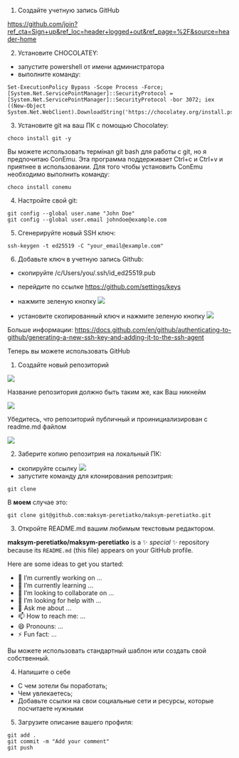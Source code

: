 
1. Создайте учетную запись GitHub

https://github.com/join?ref_cta=Sign+up&ref_loc=header+logged+out&ref_page=%2F&source=header-home

2. Установите CHOCOLATEY:
- запустите powershell от имени администратора
- выполните команду:
```
Set-ExecutionPolicy Bypass -Scope Process -Force; [System.Net.ServicePointManager]::SecurityProtocol = [System.Net.ServicePointManager]::SecurityProtocol -bor 3072; iex ((New-Object System.Net.WebClient).DownloadString('https://chocolatey.org/install.ps1'))
```


3. Установите git на ваш ПК с помощью  Chocolatey:
```
choco install git -y
```
Вы можете использовать термінал git bash для работы с git, но я предпочитаю ConEmu. Эта программа поддерживает Ctrl+c и Ctrl+v и приятнее в использовании. Для того чтобы установить ConEmu необходимо выполнить команду:
```
choco install conemu
```

4. Настройте свой git:
```
git config --global user.name "John Doe"
git config --global user.email johndoe@example.com
```

5. Сгенерируйте новый SSH ключ:
```
ssh-keygen -t ed25519 -C "your_email@example.com"
```

6. Добавьте ключ в учетную запись Github:
- скопируйте /c/Users/you/.ssh/id_ed25519.pub 
- перейдите по ссылке https://github.com/settings/keys
- нажмите зеленую кнопку
![](https://github.com/maksym-peretiatko/labs-itm/blob/labs-en/lab1/Screenshot_2.png)

- установите скопированный ключ и нажмите зеленую кнопку
![](https://github.com/maksym-peretiatko/labs-itm/blob/labs-en/lab1/Screenshot_3.png)

Больше информации: https://docs.github.com/en/github/authenticating-to-github/generating-a-new-ssh-key-and-adding-it-to-the-ssh-agent

Теперь вы можете использовать GitHub

1. Создайте новый репозиторий

![](https://github.com/maksym-peretiatko/labs-itm/blob/labs-en/lab1/Screenshot_4.png)

Название репозитория должно быть таким же, как Ваш никнейм

![](https://github.com/maksym-peretiatko/labs-itm/blob/labs-en/lab1/Screenshot_5.png)

Убедитесь, что репозиторий публичный и проинициализирован с readme.md файлом

![](https://github.com/maksym-peretiatko/labs-itm/blob/labs-en/lab1/Screenshot_6.png)

2. Заберите копию репозитрия на локальный ПК:
- скопируйте ссылку
![](https://github.com/maksym-peretiatko/labs-itm/blob/labs-en/lab1/Screenshot_1.png)
- запустите команду для клонирования репозитрия:
```
git clone
```
В **моем** случае это:
```
git clone git@github.com:maksym-peretiatko/maksym-peretiatko.git
```

3. Откройте README.md вашим любимым текстовым редактором.

**maksym-peretiatko/maksym-peretiatko** is a ✨ _special_ ✨ repository because its `README.md` (this file) appears on your GitHub profile.

Here are some ideas to get you started:

- 🔭 I’m currently working on ...
- 🌱 I’m currently learning ...
- 👯 I’m looking to collaborate on ...
- 🤔 I’m looking for help with ...
- 💬 Ask me about ...
- 📫 How to reach me: ...
- 😄 Pronouns: ...
- ⚡ Fun fact: ...

Вы можете использовать стандартный шаблон или создать свой собственный.

4. Напишите о себе
- С чем зотели бы поработать;
- Чем увлекаетесь;
- Добавьте ссылки на свои социальные сети и ресурсы, которые посчитаете нужными

5. Загрузите описание вашего профиля:
```
git add .
git commit -m "Add your comment"
git push

